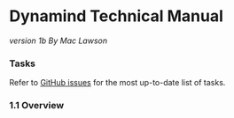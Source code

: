 # Dynamind Technical Manual
*version 1b*
*By Mac Lawson*

### Tasks

Refer to [GitHub issues](https://github.com/mac-lawson/dynamind/issues) for the most up-to-date list of tasks.


### 1.1 Overview




